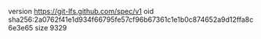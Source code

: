version https://git-lfs.github.com/spec/v1
oid sha256:2a0762f41e1d934f66795fe57cf96b67361c1e1b0c874652a9d12ffa8c6e3e65
size 9329
